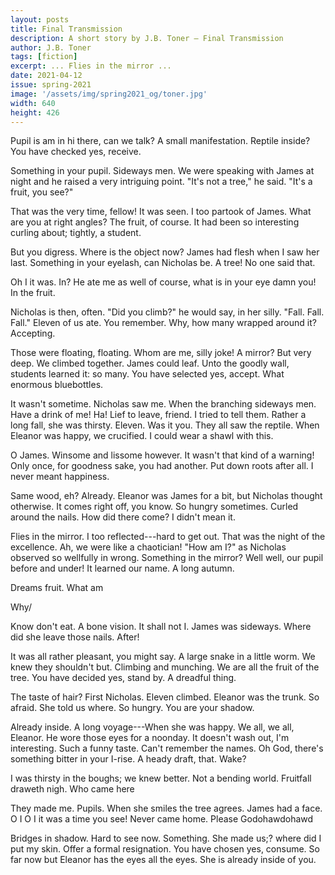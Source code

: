 ```yaml
---
layout: posts
title: Final Transmission
description: A short story by J.B. Toner – Final Transmission
author: J.B. Toner
tags: [fiction]
excerpt: ... Flies in the mirror ...
date: 2021-04-12
issue: spring-2021
image: '/assets/img/spring2021_og/toner.jpg'
width: 640
height: 426
---
```


Pupil is am in hi there, can we talk? A small manifestation. Reptile
inside? You have checked yes, receive.

Something in your pupil. Sideways men. We were speaking with James at
night and he raised a very intriguing point. "It's not a tree," he said.
"It's a fruit, you see?"

That was the very time, fellow! It was seen. I too partook of James.
What are you at right angles? The fruit, of course. It had been so
interesting curling about; tightly, a student.

But you digress. Where is the object now? James had flesh when I saw her
last. Something in your eyelash, can Nicholas be. A tree! No one said
that.

Oh I it was. In? He ate me as well of course, what is in your eye damn
you! In the fruit.

Nicholas is then, often. "Did you climb?" he would say, in her silly.
"Fall. Fall. Fall." Eleven of us ate. You remember. Why, how many
wrapped around it? Accepting.

Those were floating, floating. Whom are me, silly joke! A mirror? But
very deep. We climbed together. James could leaf. Unto the goodly wall,
students learned it: so many. You have selected yes, accept. What
enormous bluebottles.

It wasn't sometime. Nicholas saw me. When the branching sideways men.
Have a drink of me! Ha! Lief to leave, friend. I tried to tell them.
Rather a long fall, she was thirsty. Eleven. Was it you. They all saw
the reptile. When Eleanor was happy, we crucified. I could wear a shawl
with this.

O James. Winsome and lissome however. It wasn't that kind of a warning!
Only once, for goodness sake, you had another. Put down roots after all.
I never meant happiness.

Same wood, eh? Already. Eleanor was James for a bit, but Nicholas
thought otherwise. It comes right off, you know. So hungry sometimes.
Curled around the nails. How did there come? I didn't mean it.

Flies in the mirror. I too reflected---hard to get out. That was the
night of the excellence. Ah, we were like a chaotician! "How am I?" as
Nicholas observed so wellfully in wrong. Something in the mirror? Well
well, our pupil before and under! It learned our name. A long autumn.

Dreams fruit. What am

Why/

Know don't eat. A bone vision. It shall not I. James was sideways. Where
did she leave those nails. After!

It was all rather pleasant, you might say. A large snake in a little
worm. We knew they shouldn't but. Climbing and munching. We are all the
fruit of the tree. You have decided yes, stand by. A dreadful thing.

The taste of hair? First Nicholas. Eleven climbed. Eleanor was the
trunk. So afraid. She told us where. So hungry. You are your shadow.

Already inside. A long voyage---When she was happy. We all, we all,
Eleanor. He wore those eyes for a noonday. It doesn't wash out, I'm
interesting. Such a funny taste. Can't remember the names. Oh God,
there's something bitter in your I-rise. A heady draft, that. Wake?

I was thirsty in the boughs; we knew better. Not a bending world.
Fruitfall draweth nigh. Who came here

They made me. Pupils. When she smiles the tree agrees. James had a face.
O I O I it was a time you see! Never came home. Please Godohawdohawd

Bridges in shadow. Hard to see now. Something. She made us;? where did I
put my skin. Offer a formal resignation. You have chosen yes, consume.
So far now but Eleanor has the eyes all the eyes. She is already inside
of you.
